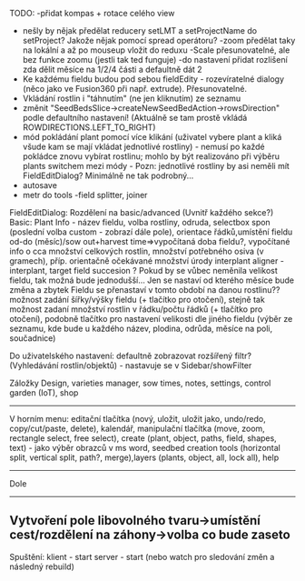 TODO:
-přidat kompas + rotace celého view
- nešly by nějak předělat reducery setLMT a setProjectName do setProject? Jakože nějak pomocí spread operátoru?
-zoom předělat taky na lokální a až po mouseup vložit do reduxu
-Scale přesunovatelné, ale bez funkce zoomu (jestli tak ted funguje)
-do nastavení přidat rozlišení zda dělit měsíce na 1/2/4 části a defaultně dát 2
- Ke každému fieldu budou pod sebou fieldEdity - rozevíratelné dialogy (něco jako ve Fusion360 při např. extrude). Přesunovatelné.
- Vkládání rostlin i "táhnutím" (ne jen kliknutím) ze seznamu
- změnit "SeedBedsSlice->createNewSeedBedAction->rowsDirection" podle defaultního nastavení! (Aktuálně se tam prostě vkládá ROWDIRECTIONS.LEFT_TO_RIGHT)
- mód pokládání plant pomocí více klikání (uživatel vybere plant a kliká všude kam se mají vkládat jednotlivé rostliny) - nemusí po každé pokládce znovu vybírat rostlinu; mohlo by být realizováno při výběru plants switchem mezi módy - Pozn: jednotlivé rostliny by asi neměli mít FieldEditDialog? Minimálně ne tak podrobný...
- autosave
- metr do tools
-field splitter, joiner


FieldEditDialog:
Rozdělení na basic/advanced (Uvnitř každého sekce?)
Basic:
Plant Info - název fieldu, volba rostliny, odruda, selectbox spon (poslední volba custom - zobrazí dále pole), orientace řádků,umístění fieldu od-do (měsíc)/sow out+harvest time=>vypočítaná doba fieldu?, vypočítané info o cca množství celkových rostlin, množství potřebného osiva (v gramech), příp. orientačně očekávané množství úrody 
interplant aligner - interplant, target field
succesion ? Pokud by se vůbec neměnila velikost fieldu, tak možná bude jednodušší... Jen se nastaví od kterého měsíce bude změna a zbytek Fieldu se přenastaví v tomto období na danou rostlinu??
možnost zadání šířky/výšky fieldu (+ tlačítko pro otočení), stejně tak možnost zadaní množství rostlin v řádku/počtu řádků (+ tlačítko pro otočení), podobně tlačítko pro nastavení velikosti dle jiného fieldu (výběr ze seznamu, kde bude u každého název, plodina, odrůda, měsíce na poli, součadnice)


Do uživatelského nastavení:
defaultně zobrazovat rozšířený filtr? (Vyhledávání rostlin/objektů) - nastavuje se v Sidebar/showFilter



Záložky
Design, varieties manager, sow times, notes, settings, control garden (IoT), shop
_________________________
V horním menu:
editační tlačítka (nový, uložit, uložit jako, undo/redo, copy/cut/paste, delete), kalendář, manipulační tlačítka (move, zoom, rectangle select, free select), create (plant, object, paths, field, shapes, text) - jako výběr obrazců v ms word, seedbed creation tools (horizontal split, vertical split, path?, merge),layers (plants, object, all, lock all), help
_________________________
Dole


-----------------
Vytvoření pole libovolného tvaru->umístění cest/rozdělení na záhony->volba co bude zaseto
-----------

Spuštění:
klient - start
server - start (nebo watch pro sledování změn a následný rebuild)